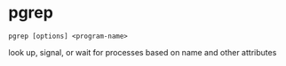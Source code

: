 # pgrep

```
pgrep [options] <program-name>
```

look up, signal, or wait for processes based on name and other attributes
